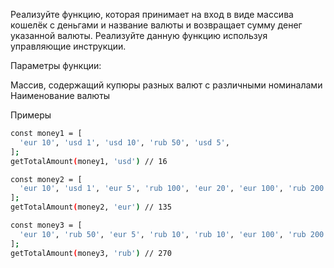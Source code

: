 Реализуйте функцию, которая принимает на вход в виде массива кошелёк с деньгами и название валюты и возвращает сумму денег указанной валюты.
Реализуйте данную функцию используя управляющие инструкции.

Параметры функции:

Массив, содержащий купюры разных валют с различными номиналами
Наименование валюты

Примеры
```bash
const money1 = [
  'eur 10', 'usd 1', 'usd 10', 'rub 50', 'usd 5',
];
getTotalAmount(money1, 'usd') // 16

const money2 = [
  'eur 10', 'usd 1', 'eur 5', 'rub 100', 'eur 20', 'eur 100', 'rub 200',
];
getTotalAmount(money2, 'eur') // 135

const money3 = [
  'eur 10', 'rub 50', 'eur 5', 'rub 10', 'rub 10', 'eur 100', 'rub 200',
];
getTotalAmount(money3, 'rub') // 270
```
